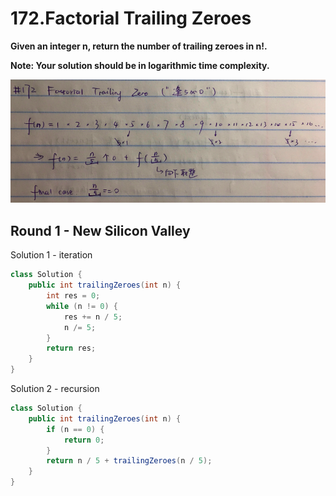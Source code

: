 # 172.Factorial Trailing Zeroes

**Given an integer n, return the number of trailing zeroes in n!.**

**Note: Your solution should be in logarithmic time complexity.**

![Alt Text](https://raw.githubusercontent.com/zaa9205/images/master/172.%20Factorial%20Trailing%20Zeroes.png)

## Round 1 - New Silicon Valley

Solution 1 - iteration
```java
class Solution {
    public int trailingZeroes(int n) {
        int res = 0;
        while (n != 0) {
            res += n / 5;
            n /= 5;
        }
        return res;
    }
}
```

Solution 2 - recursion
```java
class Solution {
    public int trailingZeroes(int n) {
        if (n == 0) {
            return 0;
        }
        return n / 5 + trailingZeroes(n / 5);
    }
}
```
